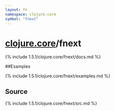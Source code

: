 ```yaml
---
layout: fn
namespace: clojure.core
symbol: "fnext"
---
```


# [clojure.core](../)/fnext

{% include 1.5.1/clojure.core/fnext/docs.md %}

##Examples

{% include 1.5.1/clojure.core/fnext/examples.md %}
## Source
{% include 1.5.1/clojure.core/fnext/src.md %}

